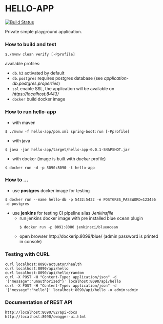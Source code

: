 # HELLO-APP

[![Build Status](https://travis-ci.org/thradec/hello-app.svg?branch=master)](https://travis-ci.org/thradec/hello-app)

Private simple playground application.


### How to build and test

```
$./mvnw clean verify [-Pprofile]
```

available profiles:
* `db.h2` activated by default
* `db.postgres` requires postgres database (see _application-db.postgres.properties_)
* `ssl` enable SSL, the application will be available on _https://localhost:8443/_
* `docker` build docker image



### How to run hello-app

* with maven
```
$ ./mvnw -f hello-app/pom.xml spring-boot:run [-Pprofile]
```

* with java
```
$ java -jar hello-app/target/hello-app-0.0.1-SNAPSHOT.jar
```

* with docker (image is built with _docker_ profile)
```
$ docker run -d -p 8090:8090 -t hello-app
```


### How to ...
 
* use **postgres** docker image for testing
```
$ docker run --name hello-db -p 5432:5432 -e POSTGRES_PASSWORD=123456 -d postgres
```

* use **jenkins** for testing CI pipeline alias _Jenkinsfile_
    * run jenkins docker image with pre installed blue ocean plugin
      ```
      $ docker run -p 8091:8080 jenkinsci/blueocean
      ```
    * open browser http://dockerip:8099/blue/ (admin password is printed in console)



### Testing with CURL
```
curl localhost:8090/actuator/health
curl localhost:8090/api/hello
curl localhost:8090/api/hello/random
curl -X POST -H "Content-Type: application/json" -d '{"message":"unauthorized"}' localhost:8090/api/hello
curl -X POST -H "Content-Type: application/json" -d '{"message":"hello"}' localhost:8090/api/hello -u admin:admin
```


### Documentation of REST API
```
http://localhost:8090/v2/api-docs
http://localhost:8090/swagger-ui.html
```